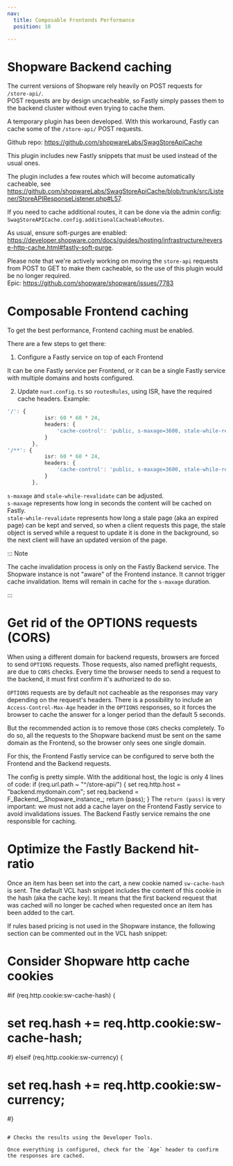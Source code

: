 ```yaml
---
nav:
  title: Composable Frontends Performance
  position: 10

---
```


# Shopware Backend caching

The current versions of Shopware rely heavily on POST requests for `/store-api/`.  
POST requests are by design uncacheable, so Fastly simply passes them to the backend cluster without even trying to cache them.

A temporary plugin has been developed.  With this workaround, Fastly can cache some of the `/store-api/` POST requests.

Github repo: https://github.com/shopwareLabs/SwagStoreApiCache

This plugin includes new Fastly snippets that must be used instead of the usual ones.

The plugin includes a few routes which will become automatically cacheable, see https://github.com/shopwareLabs/SwagStoreApiCache/blob/trunk/src/Listener/StoreAPIResponseListener.php#L57.

If you need to cache additional routes, it can be done via the admin config: `SwagStoreAPICache.config.additionalCacheableRoutes`.

As usual, ensure soft-purges are enabled: https://developer.shopware.com/docs/guides/hosting/infrastructure/reverse-http-cache.html#fastly-soft-purge.

Please note that we're actively working on moving the `store-api` requests from POST to GET to make them cacheable, so the use of this plugin would be no longer required.  
Epic: https://github.com/shopware/shopware/issues/7783

# Composable Frontend caching

To get the best performance, Frontend caching must be enabled.

There are a few steps to get there:
1. Configure a Fastly service on top of each Frontend

It can be one Fastly service per Frontend, or it can be a single Fastly service with multiple domains and hosts configured.

2. Update `nuxt.config.ts` so `routesRules`, using ISR, have the required cache headers.
Example:

```ts
'/': {
      		isr: 60 * 60 * 24,
      		headers: {
        		'cache-control': 'public, s-maxage=3600, stale-while-revalidate=1800'
      		}
    	},
'/**': {
      		isr: 60 * 60 * 24,
      		headers: {
        		'cache-control': 'public, s-maxage=3600, stale-while-revalidate=1800'
      		}
    	},
```

`s-maxage` and `stale-while-revalidate` can be adjusted.  
`s-maxage` represents how long in seconds the content will be cached on Fastly.  
`stale-while-revalidate` represents how long a stale page (aka an expired page) can be kept and served, so when a client requests this page, the stale object is served while a request to update it is done in the background, so the next client will have an updated version of the page.

::: Note

The cache invalidation process is only on the Fastly Backend service.
The Shopware instance is not "aware" of the Frontend instance. It cannot trigger cache invalidation. Items will remain in cache for the `s-maxage` duration. 

:::

# Get rid of the OPTIONS requests (CORS)

When using a different domain for backend requests, browsers are forced to send `OPTIONS` requests. Those requests, also named preflight requests, are due to `CORS` checks. Every time the browser needs to send a request to the backend, it must first confirm it's authorized to do so. 

`OPTIONS` requests are by default not cacheable as the responses may vary depending on the request's headers. 
There is a possibility to include an `Access-Control-Max-Age` header in the `OPTIONS` responses, so it forces the browser to cache the answer for a longer period than the default 5 seconds.

But the recommended action is to remove those `CORS` checks completely.
To do so, all the requests to the Shopware backend must be sent on the same domain as the Frontend, so the browser only sees one single domain.

For this, the Frontend Fastly service can be configured to serve both the Frontend and the Backend requests.

The config is pretty simple. With the additional host, the logic is only 4 lines of code:
if (req.url.path ~ "^/store-api/") { 
  set req.http.host = "backend.mydomain.com"; 
  set req.backend = F_Backend__Shopware_instance_; 
  return (pass);
}
The `return (pass)` is very important: we must not add a cache layer on the Frontend Fastly service to avoid invalidations issues. The Backend Fastly service remains the one responsible for caching.

# Optimize the Fastly Backend hit-ratio

Once an item has been set into the cart, a new cookie named `sw-cache-hash` is sent.
The default VCL hash snippet includes the content of this cookie in the hash (aka the cache key).
It means that the first backend request that was cached will no longer be cached when requested once an item has been added to the cart.

If rules based pricing is not used in the Shopware instance, the following section can be commented out in the VCL hash snippet:
# Consider Shopware http cache cookies
#if (req.http.cookie:sw-cache-hash) {
#	set req.hash += req.http.cookie:sw-cache-hash;
#} elseif (req.http.cookie:sw-currency) {
#	set req.hash += req.http.cookie:sw-currency;
#}
```

# Checks the results using the Developer Tools.

Once everything is configured, check for the `Age` header to confirm the responses are cached.

